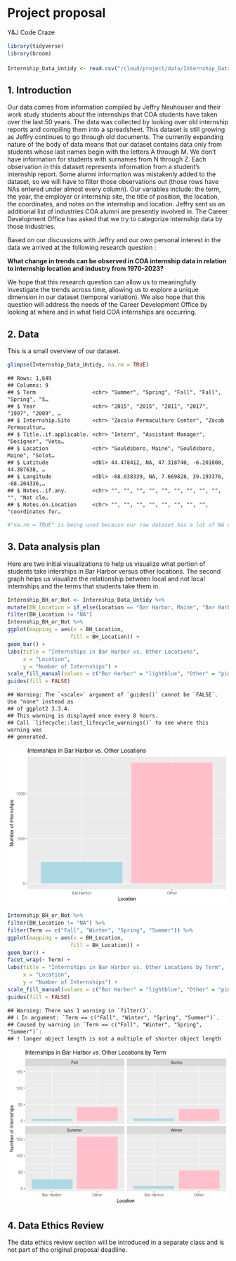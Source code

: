 Project proposal
================
Y&J Code Craze

``` r
library(tidyverse)
library(broom)

Internship_Data_Untidy <- read.csv("/cloud/project/data/Internship_Data_Untidy.csv")
```

## 1. Introduction

Our data comes from information compiled by Jeffry Neuhouser and their
work study students about the internships that COA students have taken
over the last 50 years. The data was collected by looking over old
internship reports and compiling them into a spreadsheet. This dataset
is still growing as Jeffry continues to go through old documents. The
currently expanding nature of the body of data means that our dataset
contains data only from students whose last names begin with the letters
A through M. We don’t have information for students with surnames from N
through Z. Each observation in this dataset represents information from
a student’s internship report. Some alumni information was mistakenly
added to the dataset, so we will have to filter those observations out
(those rows have NAs entered under almost every column). Our variables
include: the term, the year, the employer or internship site, the title
of position, the location, the coordinates, and notes on the internship
and location. Jeffry sent us an additional list of industries COA alumni
are presently involved in. The Career Development Office has asked that
we try to categorize internship data by those industries.

Based on our discussions with Jeffry and our own personal interest in
the data we arrived at the following research question :

**What change in trends can be observed in COA internship data in
relation to internship location and industry from 1970-2023?**

We hope that this research question can allow us to meaningfully
investigate the trends across time, allowing us to explore a unique
dimension in our dataset (temporal variation). We also hope that this
question will address the needs of the Career Development Office by
looking at where and in what field COA internships are occurring.

## 2. Data

This is a small overview of our dataset.

``` r
glimpse(Internship_Data_Untidy, na.rm = TRUE) 
```

    ## Rows: 1,649
    ## Columns: 9
    ## $ Term                  <chr> "Summer", "Spring", "Fall", "Fall", "Spring", "S…
    ## $ Year                  <chr> "2015", "2015", "2011", "2017", "1997", "2009", …
    ## $ Internship.Site       <chr> "Zocalo Permaculture Center", "Zocab Permacultur…
    ## $ Title..if.applicable. <chr> "Intern", "Assistant Manager", "Designer", "Vete…
    ## $ Location              <chr> "Gouldsboro, Maine", "Gouldsboro, Maine", "Solot…
    ## $ Latitude              <dbl> 44.478412, NA, 47.318740, -6.201808, 44.387638, …
    ## $ Longitude             <dbl> -68.038339, NA, 7.669828, 39.193376, -68.204336,…
    ## $ Notes..if.any.        <chr> "", "", "", "", "", "", "", "", "", "", "Not cle…
    ## $ Notes.on.Location     <chr> "", "", "", "", "", "", "", "", "coordinates for…

``` r
#"na.rm = TRUE" is being used because our raw dataset has a lot of NA rows that we were instructed by our data source (Jeffry Neuhouser) to disregard. The data will be tidied and sorted further into the project
```

## 3. Data analysis plan

Here are two initial visualizations to help us visualize what portion of
students take interships in Bar Harbor versus other locations. The
second graph helps us visualize the relationship between local and not
local internships and the terms that students take them in.

``` r
Internship_BH_or_Not <- Internship_Data_Untidy %>%
mutate(BH_Location = if_else(Location == "Bar Harbor, Maine", "Bar Harbor", "Other")) %>% 
filter(BH_Location != "NA")
Internship_BH_or_Not %>% 
ggplot(mapping = aes(x = BH_Location,
                    fill = BH_Location)) +
geom_bar() +
labs(title = "Internships in Bar Harbor vs. Other Locations",
     x = "Location",
     y = "Number of Internships") + 
scale_fill_manual(values = c("Bar Harbor" = "lightblue", "Other" = "pink")) +
guides(fill = FALSE)
```

    ## Warning: The `<scale>` argument of `guides()` cannot be `FALSE`. Use "none" instead as
    ## of ggplot2 3.3.4.
    ## This warning is displayed once every 8 hours.
    ## Call `lifecycle::last_lifecycle_warnings()` to see where this warning was
    ## generated.

![](proposal_files/figure-gfm/unnamed-chunk-1-1.png)<!-- -->

``` r
Internship_BH_or_Not %>% 
filter(BH_Location != "NA") %>%
filter(Term == c("Fall", "Winter", "Spring", "Summer")) %>%
ggplot(mapping = aes(x = BH_Location,
                    fill = BH_Location)) +
geom_bar() +
facet_wrap(~ Term) +
labs(title = "Internships in Bar Harbor vs. Other Locations by Term",
     x = "Location",
     y = "Number of Internships") +
scale_fill_manual(values = c("Bar Harbor" = "lightblue", "Other" = "pink")) +
guides(fill = FALSE)
```

    ## Warning: There was 1 warning in `filter()`.
    ## ℹ In argument: `Term == c("Fall", "Winter", "Spring", "Summer")`.
    ## Caused by warning in `Term == c("Fall", "Winter", "Spring", "Summer")`:
    ## ! longer object length is not a multiple of shorter object length

![](proposal_files/figure-gfm/unnamed-chunk-2-1.png)<!-- -->

## 4. Data Ethics Review

The data ethics review section will be introduced in a separate class
and is not part of the original proposal deadline.
